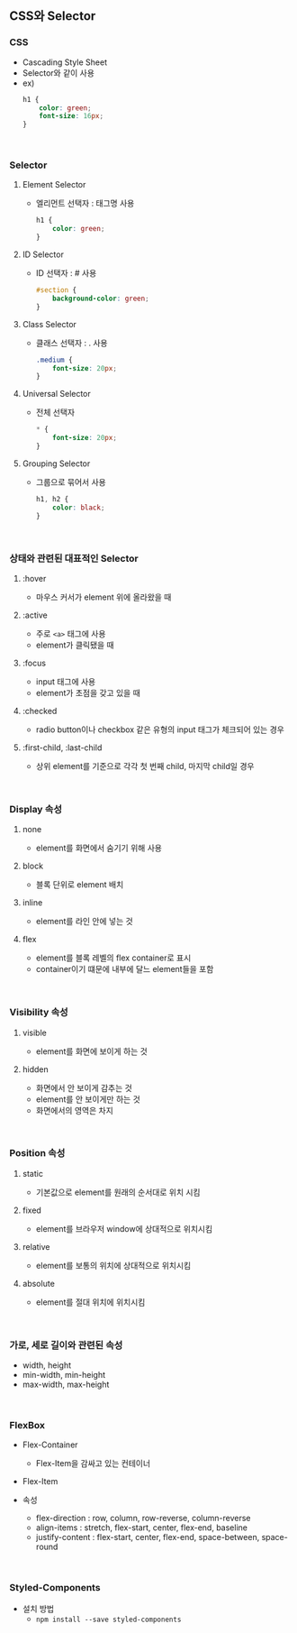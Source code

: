 ## CSS와 Selector

### CSS

- Cascading Style Sheet
- Selector와 같이 사용
- ex)
    ```css
    h1 {
        color: green;
        font-size: 16px;
    }
    ```

<br/>

### Selector

1. Element Selector
    - 엘리먼트 선택자 : 태그명 사용
        ```css
        h1 {
            color: green;
        }
        ```

2. ID Selector
    - ID 선택자 : # 사용
        ```css
        #section {
            background-color: green;
        }
        ```

3. Class Selector
    - 클래스 선택자 : . 사용
        ```css
        .medium {
            font-size: 20px;
        }
        ```

4. Universal Selector
    - 전체 선택자
        ```css
        * {
            font-size: 20px;
        }
        ``` 

5. Grouping Selector
    - 그룹으로 묶어서 사용
        ```css
        h1, h2 {
            color: black;
        }
        ```

<br/>

### 상태와 관련된 대표적인 Selector

1. :hover
    - 마우스 커서가 element 위에 올라왔을 때

2. :active
    - 주로 `<a>` 태그에 사용
    - element가 클릭됐을 때

3. :focus
    - input 태그에 사용
    - element가 초점을 갖고 있을 때

4. :checked
    - radio button이나 checkbox 같은 유형의 input 태그가 체크되어 있는 경우

5. :first-child, :last-child
    - 상위 element를 기준으로 각각 첫 번째 child, 마지막 child일 경우

<br/>

### Display 속성

1. none
    - element를 화면에서 숨기기 위해 사용

2. block
    - 블록 단위로 element 배치

3. inline
    - element를 라인 안에 넣는 것

4. flex
    - element를 블록 레벨의 flex container로 표시
    - container이기 떄문에 내부에 달느 element들을 포함

<br/>

### Visibility 속성

1. visible
    - element를 화면에 보이게 하는 것

2. hidden
    - 화면에서 안 보이게 감추는 것
    - element를 안 보이게만 하는 것
    - 화면에서의 영역은 차지

<br/>

### Position 속성

1. static
    - 기본값으로 element를 원래의 순서대로 위치 시킴

2. fixed
    - element를 브라우저 window에 상대적으로 위치시킴

3. relative
    - element를 보통의 위치에 상대적으로 위치시킴

4. absolute
    - element를 절대 위치에 위치시킴

<br/>

### 가로, 세로 길이와 관련된 속성

- width, height
- min-width, min-height
- max-width, max-height

<br/>

### FlexBox

- Flex-Container
  - Flex-Item을 감싸고 있는 컨테이너
- Flex-Item

- 속성
  - flex-direction : row, column, row-reverse, column-reverse
  - align-items : stretch, flex-start, center, flex-end, baseline
  - justify-content : flex-start, center, flex-end, space-between, space-round

<br/>

### Styled-Components

- 설치 방법
  - ```npm install --save styled-components```

